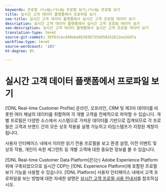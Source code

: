 ```yaml
---
keywords: 프로필 rtcdp;rtcdp 프로필 보기;rtcdp 프로필 보기
title: 실시간 고객 데이터 플랫폼에서 프로파일 보기
seo-title: 실시간 고객 데이터 플랫폼에서 실시간 고객 프로필 데이터 보기
description: 실시간 고객 데이터 플랫폼에서 실시간 고객 프로필 데이터 보기
seo-description: 실시간 고객 데이터 플랫폼에서 실시간 고객 프로필 데이터 보기
translation-type: tm+mt
source-git-commit: 36f63cecd49e6a6b39367359d50252612ea16d7a
workflow-type: tm+mt
source-wordcount: '183'
ht-degree: 0%

---
```



# 실시간 고객 데이터 플랫폼에서 프로파일 보기

[!DNL Real-time Customer Profile] 온라인, 오프라인, CRM 및 제3자 데이터를 비롯한 여러 채널의 데이터를 취합하여 각 개별 고객을 전체적으로 파악할 수 있습니다. 개별 프로필은 다양한 소스에서 시스템으로 가져온 데이터를 기반으로 집계되므로 각 프로필은 고객과 브랜드 간의 모든 상호 작용을 실행 가능하고 타임스탬프가 지정된 계정이 됩니다.

사용자 인터페이스 내에서 이러한 읽기 전용 프로필을 보고 환경 설정, 이전 이벤트 및 상호 작용, 개인이 속한 세그먼트 등 개별 고객에 대한 중요한 정보를 볼 수 있습니다.

[!DNL Real-time Customer Data Platform]은(는) Adobe Experience Platform 위에 구축되었으므로 실시간 CDP는 [!DNL Experience Platform]에 포함된 프로필 보기 기능을 사용할 수 있습니다. [!DNL Platform] 사용자 인터페이스 내에서 고객 프로파일을 보는 방법에 대한 자세한 설명은 [실시간 고객 프로필 사용 안내서](../../profile/ui/user-guide.md)를 참조하십시오.